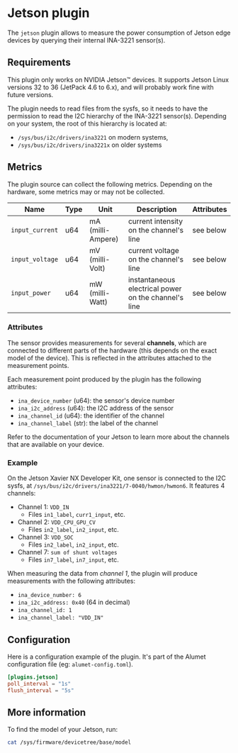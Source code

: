 # Jetson plugin

The `jetson` plugin allows to measure the power consumption of Jetson edge devices by querying their internal INA-3221 sensor(s).

## Requirements

This plugin only works on NVIDIA Jetson™ devices.
It supports Jetson Linux versions 32 to 36 (JetPack 4.6 to 6.x), and will probably work fine with future versions.

The plugin needs to read files from the sysfs, so it needs to have the permission to read the I2C hierarchy of the INA-3221 sensor(s).
Depending on your system, the root of this hierarchy is located at:
- `/sys/bus/i2c/drivers/ina3221` on modern systems,
- `/sys/bus/i2c/drivers/ina3221x` on older systems

## Metrics

The plugin source can collect the following metrics.
Depending on the hardware, some metrics may or may not be collected.

|Name|Type|Unit|Description|Attributes|
|----|----|----|-----------|----------|
|`input_current`| u64 | mA (milli-Ampere) | current intensity on the channel's line | see below |
|`input_voltage`| u64 | mV (milli-Volt)| current voltage on the channel's line    | see below |
|`input_power`  | u64 | mW (milli-Watt)| instantaneous electrical power on the channel's line    | see below |

### Attributes

The sensor provides measurements for several **channels**, which are connected to different parts of the hardware (this depends on the exact model of the device). This is reflected in the attributes attached to the measurement points.

Each measurement point produced by the plugin has the following attributes:
- `ina_device_number` (u64): the sensor's device number
- `ina_i2c_address` (u64): the I2C address of the sensor
- `ina_channel_id` (u64): the identifier of the channel
- `ina_channel_label` (str): the label of the channel

Refer to the documentation of your Jetson to learn more about the channels that are available on your device.

### Example

On the Jetson Xavier NX Developer Kit, one sensor is connected to the I2C sysfs, at `/sys/bus/i2c/drivers/ina3221/7-0040/hwmon/hwmon6`. It features 4 channels:
- Channel 1: `VDD_IN`
  - Files `in1_label`, `curr1_input`, etc.
- Channel 2: `VDD_CPU_GPU_CV`
  - Files `in2_label`, `in2_input`, etc.
- Channel 3: `VDD_SOC`
  - Files `in2_label`, `in2_input`, etc.
- Channel 7: `sum of shunt voltages`
  - Files `in7_label`, `in7_input`, etc.

When measuring the data from _channel 1_, the plugin will produce measurements with the following attributes:
- `ina_device_number: 6`
- `ina_i2c_address: 0x40` (64 in decimal)
- `ina_channel_id: 1`
- `ina_channel_label: "VDD_IN"`

## Configuration

Here is a configuration example of the plugin. It's part of the Alumet configuration file (eg: `alumet-config.toml`).

```toml
[plugins.jetson]
poll_interval = "1s"
flush_interval = "5s"
```

## More information

To find the model of your Jetson, run:

```sh
cat /sys/firmware/devicetree/base/model
```
